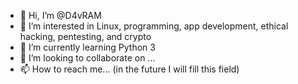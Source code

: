 - 👋 Hi, I’m @D4vRAM
- 👀 I’m interested in Linux, programming, app development, ethical hacking, pentesting, and crypto 
- 🌱 I’m currently learning Python 3
- 💞️ I’m looking to collaborate on ...
- 📫 How to reach me... (in the future I will fill this field) 

<!---
painkiller1717/painkiller1717 is a ✨ special ✨ repository because its `README.md` (this file) appears on your GitHub profile.
You can click the Preview link to take a look at your changes.
--->
